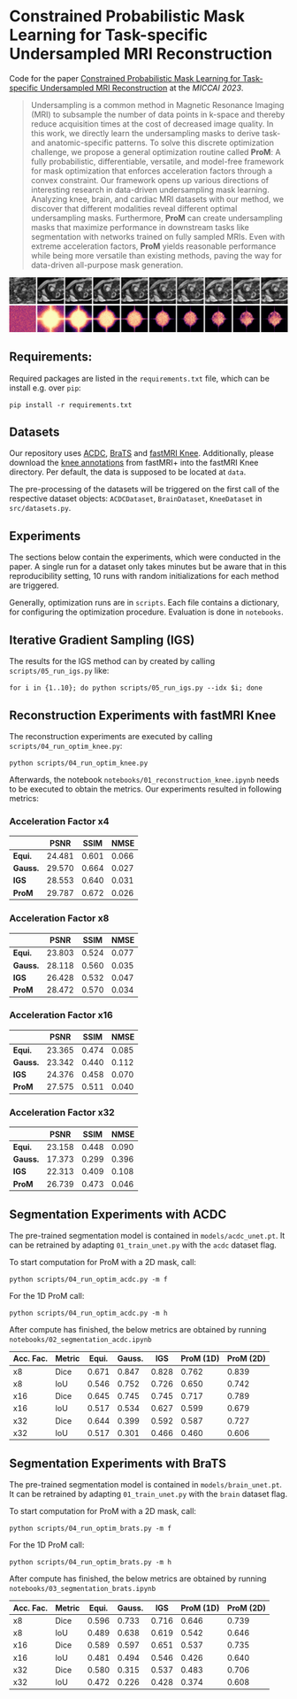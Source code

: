 # Constrained Probabilistic Mask Learning for Task-specific Undersampled MRI Reconstruction

Code for the paper [Constrained Probabilistic Mask Learning for Task-specific Undersampled MRI Reconstruction](tbd)
at the *MICCAI 2023*.

> Undersampling is a common method in Magnetic Resonance Imaging (MRI) to subsample the 
> number of data points in k-space and thereby reduce acquisition times at the cost 
> of decreased image quality. In this work, we directly learn the undersampling masks 
> to derive task- and anatomic-specific patterns. To solve this discrete optimization
> challenge, we propose a general optimization routine called **ProM**: 
> A fully probabilistic, differentiable, versatile, and model-free framework for 
> mask optimization that enforces acceleration factors through a convex constraint.
> Our framework opens up various directions of interesting research in data-driven 
> undersampling mask learning. Analyzing knee, brain, and cardiac MRI datasets with
> our method, we discover that different modalities reveal different optimal
> undersampling masks. Furthermore, **ProM** can create undersampling masks that 
> maximize performance in downstream tasks like segmentation with networks trained 
> on fully sampled MRIs. Even with extreme acceleration factors, **ProM** yields 
> reasonable performance while being more versatile than existing methods, 
> paving the way for data-driven all-purpose mask generation.


<p align="center">
<img src=assets/prom_progress.png />
</p>

## Requirements:

Required packages are listed in the `requirements.txt` file, which can be install
e.g. over `pip`:

```shell
pip install -r requirements.txt
```

## Datasets

Our repository uses [ACDC](https://www.creatis.insa-lyon.fr/Challenge/acdc/databases.html),
[BraTS](https://www.med.upenn.edu/sbia/brats2018/data.html) and [fastMRI Knee](https://fastmri.med.nyu.edu).
Additionally, please download the [knee annotations](https://github.com/microsoft/fastmri-plus/blob/main/Annotations/knee.csv)
from fastMRI+ into the fastMRI Knee directory.
Per default, the data is supposed to be located at `data`.

The pre-processing of the datasets will be triggered on the first call
of the respective dataset objects: `ACDCDataset`, `BrainDataset`, `KneeDataset` in
`src/datasets.py`.


## Experiments

The sections below contain the experiments, which were conducted in the paper.
A single run for a dataset only takes minutes but be aware that in this reproducibility
setting, 10 runs with random initializations for each method are triggered.

Generally, optimization runs are in `scripts`. Each file contains a dictionary,
for configuring the optimization procedure. Evaluation is done in `notebooks`.

## Iterative Gradient Sampling (IGS)

The results for the IGS method can by created by calling `scripts/05_run_igs.py`
like:

```shell
for i in {1..10}; do python scripts/05_run_igs.py --idx $i; done
```

## Reconstruction Experiments with fastMRI Knee

The reconstruction experiments are executed by calling `scripts/04_run_optim_knee.py`:

```shell
python scripts/04_run_optim_knee.py
```
Afterwards, the notebook `notebooks/01_reconstruction_knee.ipynb` needs to be executed
to obtain the metrics. Our experiments resulted in following metrics:

### Acceleration Factor x4
|            | **PSNR** | **SSIM** | **NMSE** | 
|------------|----------|----------|----------|
| **Equi.**  | 24.481   | 0.601    | 0.066    | 
| **Gauss.** | 29.570   | 0.664    | 0.027    | 
| **IGS**    | 28.553   | 0.640    | 0.031    | 
| **ProM**   | 29.787   | 0.672    | 0.026    |

### Acceleration Factor x8
|            | **PSNR** | **SSIM** | **NMSE** | 
|------------|----------|----------|----------|
| **Equi.**  | 23.803   | 0.524    | 0.077    | 
| **Gauss.** | 28.118   | 0.560    | 0.035    | 
| **IGS**    | 26.428   | 0.532    | 0.047    | 
| **ProM**   | 28.472   | 0.570    | 0.034    |

### Acceleration Factor x16
|            | **PSNR** | **SSIM** | **NMSE** | 
|------------|----------|----------|----------|
| **Equi.**  | 23.365   | 0.474    | 0.085    | 
| **Gauss.** | 23.342   | 0.440    | 0.112    | 
| **IGS**    | 24.376   | 0.458    | 0.070    | 
| **ProM**   | 27.575   | 0.511    | 0.040    |

### Acceleration Factor x32
|            | **PSNR** | **SSIM** | **NMSE** | 
|------------|----------|----------|----------|
| **Equi.**  | 23.158   | 0.448    | 0.090    | 
| **Gauss.** | 17.373   | 0.299    | 0.396    | 
| **IGS**    | 22.313   | 0.409    | 0.108    | 
| **ProM**   | 26.739   | 0.473    | 0.046    |


## Segmentation Experiments with ACDC

The pre-trained segmentation model is contained in `models/acdc_unet.pt`.
It can be retrained by adapting `01_train_unet.py` with the `acdc` dataset flag.

To start computation for ProM with a 2D mask, call:

```shell
python scripts/04_run_optim_acdc.py -m f
```

For the 1D ProM call:

```shell
python scripts/04_run_optim_acdc.py -m h
```

After compute has finished, the below metrics are obtained by running 
`notebooks/02_segmentation_acdc.ipynb`

| **Acc. Fac.** | **Metric** | **Equi.** | **Gauss.** | **IGS** | **ProM (1D)** | **ProM (2D)** |
|---------------|------------|-----------|------------|---------|---------------|---------------|
| x8            | Dice       | 0.671     | 0.847      | 0.828   | 0.762         | 0.839         |
| x8            | IoU        | 0.546     | 0.752      | 0.726   | 0.650         | 0.742         |
| x16           | Dice       | 0.645     | 0.745      | 0.745   | 0.717         | 0.789         |
| x16           | IoU        | 0.517     | 0.534      | 0.627   | 0.599         | 0.679         |
| x32           | Dice       | 0.644     | 0.399      | 0.592   | 0.587         | 0.727         |
| x32           | IoU        | 0.517     | 0.301      | 0.466   | 0.460         | 0.606         |


## Segmentation Experiments with BraTS

The pre-trained segmentation model is contained in `models/brain_unet.pt`.
It can be retrained by adapting `01_train_unet.py` with the `brain` dataset flag.

To start computation for ProM with a 2D mask, call:

```shell
python scripts/04_run_optim_brats.py -m f
```

For the 1D ProM call:

```shell
python scripts/04_run_optim_brats.py -m h
```

After compute has finished, the below metrics are obtained by running 
`notebooks/03_segmentation_brats.ipynb`

| **Acc. Fac.** | **Metric** | **Equi.** | **Gauss.** | **IGS** | **ProM (1D)** | **ProM (2D)** |
|---------------|------------|-----------|------------|---------|---------------|---------------|
| x8            | Dice       | 0.596     | 0.733      | 0.716   | 0.646         | 0.739         |
| x8            | IoU        | 0.489     | 0.638      | 0.619   | 0.542         | 0.646         |
| x16           | Dice       | 0.589     | 0.597      | 0.651   | 0.537         | 0.735         |
| x16           | IoU        | 0.481     | 0.494      | 0.546   | 0.426         | 0.640         |
| x32           | Dice       | 0.580     | 0.315      | 0.537   | 0.483         | 0.706         |
| x32           | IoU        | 0.472     | 0.226      | 0.428   | 0.374         | 0.608         |